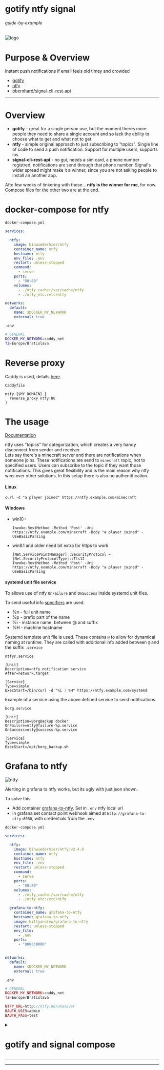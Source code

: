 # gotify ntfy signal 

###### guide-by-example

![logo](https://i.imgur.com/ZkGGeT5.png)

# Purpose & Overview

Instant push notifications if email feels old timey and crowded

* [gotify](https://github.com/gotify/server)
* [ntfy](https://github.com/binwiederhier/ntfy)
* [bbernhard/signal-cli-rest-api ](https://github.com/bbernhard/signal-cli-rest-api)

---

# Overview

* **gotify** - great for a single person use, but the moment theres more people
  they need to share a single account and so lack the ability to choose
  what to get and what not to get.
* **ntfy** - simple original approach to just subscribing to "topics".
  Single line of code to send a push notification. Support for multiple users, supports ios.
* **signal-cli-rest-api** - no gui, needs a sim card, a phone number registred,
  notifications are send through that phone number.
  Signal's wider spread might make it a winner, since you are not asking people
  to install an another app.

Afte few weeks of tinkering with these... **ntfy is the winner for me**, for now.<br>
Compose files for the other two are at the end.

# docker-compose for ntfy

`docker-compose.yml`
```yml
services:

  ntfy:
    image: binwiederhier/ntfy
    container_name: ntfy
    hostname: ntfy
    env_file: .env
    restart: unless-stopped
    command:
      - serve
    ports:
      - "80:80"
    volumes:
      - ./ntfy_cache:/var/cache/ntfy
      - ./ntfy_etc:/etc/ntfy

networks:
  default:
    name: $DOCKER_MY_NETWORK
    external: true
```

`.env`
```bash
# GENERAL
DOCKER_MY_NETWORK=caddy_net
TZ=Europe/Bratislava
```

# Reverse proxy

Caddy is used, details
[here](https://github.com/DoTheEvo/selfhosted-apps-docker/tree/master/caddy_v2).</br>

`Caddyfile`
```
ntfy.{$MY_DOMAIN} {
  reverse_proxy ntfy:80
}
```

# The usage

[Documentation](https://docs.ntfy.sh/publish/)

ntfy uses "topics" for categorization, which creates a very handy disconnect from
sender and receiver.<br>
Lets say there's a minecraft server and there are notifications when someone 
joins. These notifications are send to `minecraft` topic, not to specified users.
Users can subscribe to the topic if they want those notifications.
This gives great flexibility and is the main reason why ntfy wins
over other solutions. In this setup there is also no authentification.

#### Linux

`curl -d "a player joined" https://ntfy.example.com/minecraft`

#### Windows

* win10+

  `Invoke-RestMethod -Method 'Post' -Uri https://ntfy.example.com/minecraft -Body "a player joined" -UseBasicParsing`

* win8.1 and older need bit extra for https to work<br>

  ```
  [Net.ServicePointManager]::SecurityProtocol = [Net.SecurityProtocolType]::Tls12
  Invoke-RestMethod -Method 'Post' -Uri https://ntfy.example.com/minecraft -Body "a player joined" -UseBasicParsing
  ```

#### systemd unit file service

To allows use of ntfy `OnFailure` and `OnSuccess` inside systemd unit files.

To send useful info [specifiers](https://www.freedesktop.org/software/systemd/man/systemd.unit.html#Specifiers)
are used.

* %n - full unit name
* %p - prefix part of the name
* %i - instance name, between @ and suffix
* %H - machine hostname

Systemd template unit file is used.
These contains `@` to allow for dynamical naming at runtime.
They are called with additional info added between `@` and the suffix `.service`

`ntfy@.service`
```
[Unit]
Description=ntfy notification service
After=network.target

[Service]
Type=simple
ExecStart=/bin/curl -d "%i | %H" https://ntfy.example.com/systemd
```

Example of a service using the above defined service to send notifications.

`borg.service`
```
[Unit]
Description=BorgBackup docker
OnFailure=ntfy@failure-%p.service
OnSuccess=ntfy@success-%p.service

[Service]
Type=simple
ExecStart=/opt/borg_backup.sh
```

# Grafana to ntfy

![ntfy](https://i.imgur.com/gL81jRg.png)

Alerting in grafana to ntfy works, but its ugly with just json shown.

To solve this 

* Add container [grafana-to-ntfy](https://github.com/kittyandrew/grafana-to-ntfy).
  Set in `.env` ntfy local url
* in grafana set contact point webhook aimed at `http://grafana-to-ntfy:8080`,
  with credentials from the `.env`

`docker-compose.yml`
```yml
services:

  ntfy:
    image: binwiederhier/ntfy:v2.4.0
    container_name: ntfy
    hostname: ntfy
    env_file: .env
    restart: unless-stopped
    command:
      - serve
    ports:
      - "80:80"
    volumes:
      - ./ntfy_cache:/var/cache/ntfy
      - ./ntfy_etc:/etc/ntfy

  grafana-to-ntfy:
    container_name: grafana-to-ntfy
    hostname: grafana-to-ntfy
    image: kittyandrew/grafana-to-ntfy
    restart: unless-stopped
    env_file:
      - .env
    ports:
      - "8080:8080"
  

networks:
  default:
    name: $DOCKER_MY_NETWORK
    external: true

```

`.env`
```php
# GENERAL
DOCKER_MY_NETWORK=caddy_net
TZ=Europe/Bratislava

NTFY_URL=http://ntfy:80/whatever
BAUTH_USER=admin
BAUTH_PASS=test
```

<details>
<summary><h1>gotify and signal compose</h1></summary>

`gotify-docker-compose.yml`
```yml
services:

  gotify:
    image: gotify/server
    container_name: gotify
    hostname: gotify
    restart: unless-stopped
    env_file: .env
    volumes:
      - "./gotify_data:/app/data"

networks:
  default:
    name: caddy_net
    external: true
```

`signal-docker-compose.yml`
```yml
  signal:
    image: bbernhard/signal-cli-rest-api
    container_name: signal
    hostname: signal
    env_file: .env
    restart: unless-stopped
    volumes:
      - "./signal-cli-config:/home/.local/share/signal-cli" #map "signal-cli-config" folder on host system into docker container. the folder contains the password and cryptographic keys when a new number is registered

networks:
  default:
    name: caddy_net
    external: true
```

</details>

---
---
